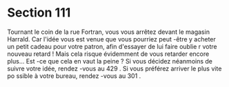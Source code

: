 # Section 111

Tournant le coin de la rue Fortran, vous vous arrêtez devant le magasin Harrald. Car
l'idée vous est venue que vous pourriez peut -être y acheter un petit cadeau pour votre
patron, afin d'essayer de lui faire oublie r votre nouveau retard ! Mais cela risque
évidemment de vous retarder encore plus... Est -ce que cela en vaut la peine ? Si vous
décidez néanmoins de suivre votre idée, rendez -vous au  429 . Si vous préférez arriver le
plus vite po ssible à votre bureau, rendez -vous au  301 .